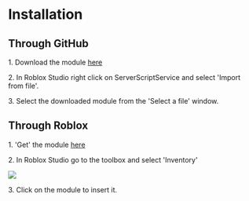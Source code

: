 <h1>Installation</h1>
<h2>Through GitHub</h2>
<p>1. Download the module <a href="https://github.com/AbcreatorDev/BetterGamepassService/blob/main/MainModule.rbxm">here</a></p>
<p>2. In Roblox Studio right click on ServerScriptService and select 'Import from file'.</p>
<p>3. Select the downloaded module from the 'Select a file' window.</p>
<h2>Through Roblox</h2>
<p>1. 'Get' the module <a href="https://www.roblox.com/library/7085465779/BetterGamepassService">here</a></p>
<p>2. In Roblox Studio go to the toolbox and select 'Inventory'</p>
<img src='https://user-images.githubusercontent.com/86627085/125355361-d4b41480-e35c-11eb-8a71-71f7522aa389.png'>
<p>3. Click on the module to insert it.</p>
